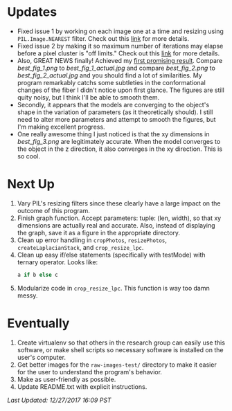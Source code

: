 # Updates
* Fixed issue 1 by working on each image one at a time and resizing using `PIL.Image.NEAREST` filter. Check out this [link](https://github.com/kylerlittle/mk-topo-map/issues/1) for more details.
* Fixed issue 2 by making it so maximum number of iterations may elapse before a pixel cluster is "off limits." Check out this [link](https://github.com/kylerlittle/mk-topo-map/issues/2) for more details.
* Also, GREAT NEWS finally! Achieved my [first promising result](https://github.com/kylerlittle/mk-topo-map/tree/master/topo-maps). Compare *best_fig_1.png* to *best_fig_1_actual.jpg* and compare *best_fig_2.png* to *best_fig_2_actual.jpg* and you should find a lot of similarities. My program remarkably catchs some subtleties in the conformational changes of the fiber I didn't notice upon first glance. The figures are still quity noisy, but I think I'll be able to smooth them.
* Secondly, it appears that the models are converging to the object's shape in the variation of parameters (as it theoretically should). I still need to alter more parameters and attempt to smooth the figures, but I'm making excellent progress.
* One really awesome thing I just noticed is that the xy dimensions in *best_fig_3.png* are legitimately accurate. When the model converges to the object in the z direction, it also converges in the xy direction. This is so cool.

# Next Up
1. Vary PIL's resizing filters since these clearly have a large impact on the outcome of this program.
1. Finish graph function. Accept parameters: tuple: (len, width), so that xy dimensions are actually real and accurate. Also, instead of displaying the graph, save it as a figure in the appropriate directory.
1. Clean up error handling in `cropPhotos`, `resizePhotos`, `createLaplacianStack`, and `crop_resize_lpc`.
1. Clean up easy if/else statements (specifically with testMode) with ternary operator. Looks like:
   ``` python
   a if b else c
   ```
1. Modularize code in `crop_resize_lpc`. This function is way too damn messy.

# Eventually
1. Create virtualenv so that others in the research group can easily use this software, or make shell scripts so necessary software is installed on the user's computer.
1. Get better images for the `raw-images-test/` directory to make it easier for the user to understand the program's behavior.
1. Make as user-friendly as possible.
1. Update README.txt with explicit instructions.

*Last Updated: 12/27/2017 16:09 PST*
